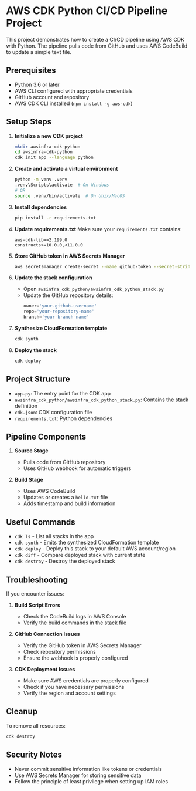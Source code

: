 # AWS CDK Python CI/CD Pipeline Project

This project demonstrates how to create a CI/CD pipeline using AWS CDK with Python. The pipeline pulls code from GitHub and uses AWS CodeBuild to update a simple text file.

## Prerequisites

- Python 3.6 or later
- AWS CLI configured with appropriate credentials
- GitHub account and repository
- AWS CDK CLI installed (`npm install -g aws-cdk`)

## Setup Steps

1. **Initialize a new CDK project**
   ```bash
   mkdir awsinfra-cdk-python
   cd awsinfra-cdk-python
   cdk init app --language python
   ```

2. **Create and activate a virtual environment**
   ```bash
   python -m venv .venv
   .venv\Scripts\activate  # On Windows
   # OR
   source .venv/bin/activate  # On Unix/MacOS
   ```

3. **Install dependencies**
   ```bash
   pip install -r requirements.txt
   ```

4. **Update requirements.txt**
   Make sure your `requirements.txt` contains:
   ```
   aws-cdk-lib==2.199.0
   constructs>=10.0.0,<11.0.0
   ```

5. **Store GitHub token in AWS Secrets Manager**
   ```bash
   aws secretsmanager create-secret --name github-token --secret-string "your-github-token"
   ```

6. **Update the stack configuration**
   - Open `awsinfra_cdk_python/awsinfra_cdk_python_stack.py`
   - Update the GitHub repository details:
     ```python
     owner='your-github-username'
     repo='your-repository-name'
     branch='your-branch-name'
     ```

7. **Synthesize CloudFormation template**
   ```bash
   cdk synth
   ```

8. **Deploy the stack**
   ```bash
   cdk deploy
   ```

## Project Structure

- `app.py`: The entry point for the CDK app
- `awsinfra_cdk_python/awsinfra_cdk_python_stack.py`: Contains the stack definition
- `cdk.json`: CDK configuration file
- `requirements.txt`: Python dependencies

## Pipeline Components

1. **Source Stage**
   - Pulls code from GitHub repository
   - Uses GitHub webhook for automatic triggers

2. **Build Stage**
   - Uses AWS CodeBuild
   - Updates or creates a `hello.txt` file
   - Adds timestamp and build information

## Useful Commands

- `cdk ls` - List all stacks in the app
- `cdk synth` - Emits the synthesized CloudFormation template
- `cdk deploy` - Deploy this stack to your default AWS account/region
- `cdk diff` - Compare deployed stack with current state
- `cdk destroy` - Destroy the deployed stack

## Troubleshooting

If you encounter issues:

1. **Build Script Errors**
   - Check the CodeBuild logs in AWS Console
   - Verify the build commands in the stack file

2. **GitHub Connection Issues**
   - Verify the GitHub token in AWS Secrets Manager
   - Check repository permissions
   - Ensure the webhook is properly configured

3. **CDK Deployment Issues**
   - Make sure AWS credentials are properly configured
   - Check if you have necessary permissions
   - Verify the region and account settings

## Cleanup

To remove all resources:
```bash
cdk destroy
```

## Security Notes

- Never commit sensitive information like tokens or credentials
- Use AWS Secrets Manager for storing sensitive data
- Follow the principle of least privilege when setting up IAM roles

